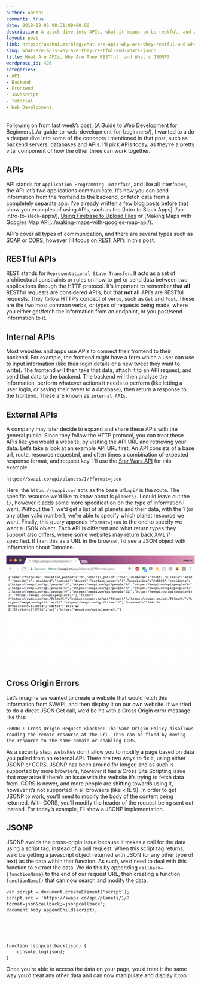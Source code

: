 ```yaml
---
author: Aashni
comments: true
date: 2018-03-05 08:31:09+00:00
description: A quick dive into APIs, what it means to be restful, and why using JSONP is important
layout: post
link: https://aashni.me/blog/what-are-apis-why-are-they-restful-and-whats-jsonp/
slug: what-are-apis-why-are-they-restful-and-whats-jsonp
title: What Are APIs, Why Are They RESTful, and What's JSONP?
wordpress_id: 426
categories:
- API
- Backend
- Frontend
- Javascript
- Tutorial
- Web Development
---
```


Following on from last week’s post, [A Guide to Web Development for Beginners]../a-guide-to-web-development-for-beginners/), I wanted to a do a deeper dive into some of the concepts I mentioned in that post, such as backend servers, databases and APIs. I’ll pick APIs today, as they’re a pretty vital component of how the other three can work together. 



## APIs



API stands for `Application Programming Interface`, and like all interfaces, the API let’s two applications communicate. It’s how you can send information from the frontend to the backend, or fetch data from a completely separate app. I’ve already written a few blog posts before that show you examples of using APIs, such as the [Intro to Slack Apps]../an-intro-to-slack-apps/), [Using Firebase to Upload Files](hhttps://aashni.me/blog/using-firebase-to-upload-files/) or [Making Maps with Googles Map API]../making-maps-with-googles-map-api/).

API’s cover all types of communication, and there are several types such as [SOAP](https://en.wikipedia.org/wiki/SOAP) or [CORS](https://developer.mozilla.org/en-US/docs/Web/HTTP/CORS), however I’ll focus on [REST](https://developer.mozilla.org/en-US/docs/Glossary/REST) API’s in this post.



## RESTful APIs


REST stands for `Representational State Transfer`. It acts as a set of architectural constraints or rules on how to get or send data between two applications through the HTTP protocol. It’s important to remember that **all** RESTful requests are considered API’s, but that **not all** API’s are RESTful requests. They follow HTTP’s concept of `verbs`, such as `Get` and `Post`. These are the two most common verbs, or types of requests being made, where you either get/fetch the information from an endpoint, or you post/send information to it.



## Internal APIs


Most websites and apps use APIs to connect their frontend to their backend. For example, the frontend might have a form which a user can use to input information (like their login details or a new tweet they want to write). The frontend will then take that data, attach it to an API request, and send that data to the backend. The backend will then analyze the information, perform whatever actions it needs to perform (like letting a user login, or saving their tweet to a database), then return a response to the frontend. These are known as `internal APIs`.



## External APIs


A company may later decide to expand and share these APIs with the general public. Since they follow the HTTP protocol, you can treat these APIs like you would a website, by visiting the API URL and retrieving your data. Let’s take a look at an example API URL first. An API consists of a base url, route, resource requested, and often times a combination of expected response format, and request key. I’ll use the [Star Wars API](https://swapi.co) for this example.


    
    https://swapi.co/api/planets/1/?format=json



Here, the `https://swapi.co/` acts as the base url.`api/` is the route. The specific resource we’d like to know about is `planets/`. I could leave out the `1/`, however it adds some more specification on the type of information I want. Without the 1, we’d get a list of all planets and their data, with the 1 (or any other valid number), we’re able to specify which planet resource we want. Finally, this query appends `?format=json` to the end to specify we want a JSON object. Each API is different and what return types they support also differs, where some websites may return back XML if specified. If I ran this as a URL in the browser, I’d see a JSON object with information about Tatooine.

[![](./Screen-Shot-2018-03-05-at-2.57.17-AM-1024x601.png)](./Screen-Shot-2018-03-05-at-2.57.17-AM.png)



## Cross Origin Errors


Let’s imagine we wanted to create a website that would fetch this information from SWAPI, and then display it on our own website. If we tried to do a direct JSON Get call, we’d be hit with a Cross Origin error message like this:


    
    ERROR : Cross-Origin Request Blocked: The Same Origin Policy disallows reading the remote resource at the url. This can be fixed by moving the resource to the same domain or enabling CORS.



As a security step, websites don’t allow you to modify a page based on data you pulled from an external API. There are two ways to fix it, using either JSONP or CORS. JSONP has been around for longer, and as such is supported by more browsers, however it has a Cross Site Scripting issue that may arise if there’s an issue with the website it’s trying to fetch data from. CORS is newer, and more people are shifting towards using it, however it’s not supported in all browsers (like < IE 9). In order to get JSONP to work, you’ll need to modify the body of the content being returned. With CORS, you’ll modify the header of the request being sent out instead. For today’s example, I’ll show a JSONP implementation.



## JSONP


JSONP avoids the cross-origin issue because it makes a call for the data using a script tag, instead of a pull request. When this script tag returns, we’d be getting a javascript object returned with JSON (or any other type of text) as the data within that function. As such, we’d need to deal with this function to extract the data. We do this by appending `callback={functionName}` to the end of our request URL, then creating a function `functionName()` that can now search and modify the data.


    
    var script = document.createElement('script');
    script.src = 'https://swapi.co/api/planets/1/?format=json&callback;=jsonpcallback';
    document.body.appendChild(script);




    
    function jsonpcallback(json) {
        console.log(json);
    }



Once you’re able to access the data on your page, you’d treat it the same way you’d treat any other data and can now manipulate and display it too.
